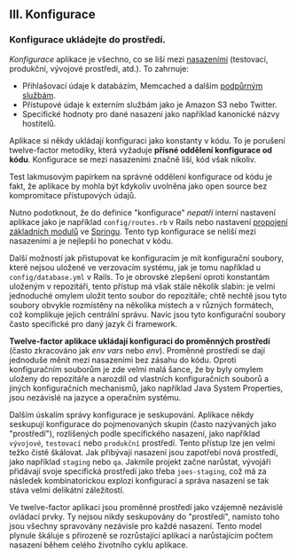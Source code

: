 ## III. Konfigurace
### Konfigurace ukládejte do prostředí.

*Konfigurace* aplikace je všechno, co se liší mezi [nasazeními](./codebase) (testovací, produkční, vývojové prostředí, atd.). To zahrnuje:

* Přihlašovací údaje k databázím, Memcached a dalším [podpůrným službám](./backing-services).
* Přístupové údaje k externím službám jako je Amazon S3 nebo Twitter.
* Specifické hodnoty pro dané nasazení jako například kanonické názvy hostitelů.

Aplikace si někdy ukládají konfiguraci jako konstanty v kódu. To je porušení twelve-factor metodiky, která vyžaduje **přísné oddělení konfigurace od kódu**. Konfigurace se mezi nasazeními značně liší, kód však nikoliv.

Test lakmusovým papírkem na správné oddělení konfigurace od kódu je fakt, že aplikace by mohla být kdykoliv uvolněna jako open source bez kompromitace přístupových údajů.

Nutno podotknout, že do definice "konfigurace" *nepatří* interní nastavení aplikace jako je například `config/routes.rb` v Rails nebo nastavení [propojení základních modulů](http://docs.spring.io/spring/docs/current/spring-framework-reference/html/beans.html) ve [Springu](http://spring.io/). Tento typ konfigurace se neliší mezi nasazeními a je nejlepší ho ponechat v kódu.

Další možností jak přistupovat ke konfiguracím je mít konfigurační soubory, které nejsou uložené ve verzovacím systému, jak je tomu například u `config/database.yml` v Rails. To je obrovské zlepšení oproti konstantám uloženým v repozitáři, tento přístup má však stále několik slabin: je velmi jednoduché omylem uložit tento soubor do repozitáře; chtě nechtě jsou tyto soubory obvykle rozmístěny na několika místech a v různých formátech, což komplikuje jejich centrální správu. Navíc jsou tyto konfigurační soubory často specifické pro daný jazyk či framework.

**Twelve-factor aplikace ukládají konfiguraci do proměnných prostředí** (často zkracováno jak *env vars* nebo *env*). Proměnné prostředí se dají jednoduše měnit mezi nasazeními bez zásahu do kódu. Oproti konfiguračním souborům je zde velmi malá šance, že by byly omylem uloženy do repozitáře a narozdíl od vlastních konfiguračních souborů a jiných konfiguračních mechanismů, jako například Java System Properties, jsou nezávislé na jazyce a operačním systému. 

Dalším úskalím správy konfigurace je seskupování. Aplikace někdy seskupují konfigurace do pojmenovaných skupin (často nazývaných jako "prostředí"), rozlišených podle specifického nasazení, jako například `vývojové`, `testovací` nebo `produkční` prostředí. Tento přístup lze jen velmi težko čistě škálovat. Jak přibývají nasazení jsou zapotřebí nová prostředí, jako například `staging` nebo `qa`. Jakmile projekt začne narůstat, vývojáři přidávají svoje specifická prostředí jako třeba `joes-staging`, což má za následek kombinatorickou explozi konfigurací a správa nasazení se tak stáva velmi delikátní záležitostí.

Ve twelve-factor aplikaci jsou proměnné prostředí jako vzájemně nezávislé ovládací prvky. Ty nejsou nikdy seskupovány do "prostředí", namísto toho jsou všechny spravovány nezávisle pro každé nasazení. Tento model plynule škáluje s přirozeně se rozrůstající aplikací a narůstajícím počtem nasazení během celého životního cyklu aplikace.

